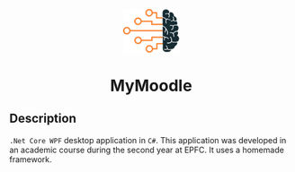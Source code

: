 <p align="center">
  <img alt="Logo" src="https://github.com/Xebache/MyMoodle/blob/main/prbd_a03/Resources/brain.png" width="100" />
</p>
<h1 align="center">
  MyMoodle
</h1>

## Description

 `.Net Core WPF` desktop application in `C#`.
 This application was developed in an academic course during the second year at EPFC.
 It uses a homemade framework.
